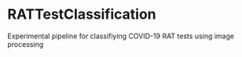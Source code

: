 # RATTestClassification
Experimental pipeline for classifiying COVID-19 RAT tests using image processing
